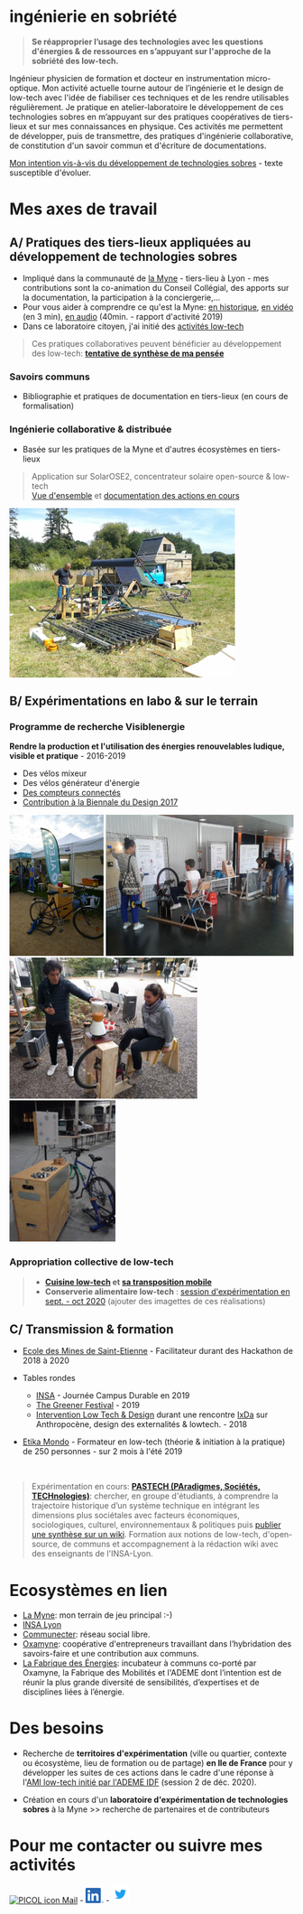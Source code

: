 # ingénierie en sobriété

> **Se réapproprier l’usage des technologies avec les questions d'énergies & de ressources en s’appuyant sur l'approche de la sobriété des low-tech.**

Ingénieur physicien de formation et docteur en instrumentation micro-optique. Mon activité actuelle tourne autour de l’ingénierie et le design de low-tech avec l'idée de fiabiliser ces techniques et de les rendre utilisables régulièrement. Je pratique en atelier-laboratoire le développement de ces technologies sobres en m’appuyant sur des pratiques coopératives de tiers-lieux et sur mes connaissances en physique. Ces activités me permettent de développer, puis de transmettre, des pratiques d'ingénierie collaborative, de constitution d'un savoir commun et d'écriture de documentations.

[Mon intention vis-à-vis du développement de technologies sobres](https://pad.lamyne.org/low-tech_intentions_vers_terrains) - texte susceptible d'évoluer.

# Mes axes de travail

## A/ Pratiques des tiers-lieux appliquées au développement de technologies sobres

* Impliqué dans la communauté de [la Myne](https://lamyne.org) - tiers-lieu à Lyon - mes contributions sont la co-animation du Conseil Collégial, des apports sur la documentation, la participation à la conciergerie,...
* Pour vous aider à comprendre ce qu'est la Myne: [en historique](http://movilab.org/index.php?title=La_MYNE), [en vidéo](https://videos.lescommuns.org/videos/embed/a7fe81c1-f4f5-4841-81c3-7d34b717044f) (en 3 min), [en audio](https://lamyne.bandcamp.com/album/rapport-dactivit-audio-2019) (40min. - rapport d'activité 2019)
* Dans ce laboratoire citoyen, j'ai initié des [activités low-tech](https://pad.lamyne.org/labolowtech-annuaire#)<br>

> Ces pratiques collaboratives peuvent bénéficier au développement des low-tech: **[tentative de synthèse de ma pensée](https://pad.lamyne.org/contributions_myne_low-tech_collaboratif)**

### Savoirs communs
* Bibliographie et pratiques de documentation en tiers-lieux (en cours de formalisation)

### Ingénierie collaborative & distribuée
* Basée sur les pratiques de la Myne et d'autres écosystèmes en tiers-lieux<br>

> Application sur SolarOSE2, concentrateur solaire open-source & low-tech<br>
[Vue d'ensemble](https://movilab.org/wiki/Concentrateur_solaire) et [documentation des actions en cours](https://pad.lamyne.org/solarOSE2#)

<img src="solarOSE_nevez2018.jpg" width="400" align="center" title="SolarOSE">

## B/ Expérimentations en labo & sur le terrain

### Programme de recherche Visiblenergie

**Rendre la production et l'utilisation des énergies renouvelables ludique, visible et pratique** - 2016-2019
  * Des vélos mixeur
  * Des vélos générateur d'énergie
  * [Des compteurs connectés](https://pad.lamyne.org/887uJqRdSqi_RCNRyx97GA#)
  * [Contribution à la Biennale du Design 2017](biennale_design2017.md)

<a href="alec01.jpg"><img src="alec01.jpg" height="250" title="Crédit photo Emmanuel Laurent"></a> 
<a href="FdS2018_energie_puissance.jpg"><img src="FdS2018_energie_puissance.jpg" height="250" title="Crédit photo Emmanuel Laurent"></a>
<a href="velo_mixeur_bois.jpg"><img src="velo_mixeur_bois.jpg" height="250" title="Crédit photo Low-Tech Lab Grenoble"></a>  
<a href="velo_generateur.jpg"><img src="velo_generateur.jpg" height="250" title="Crédit photo Emmanuel Laurent"></a>

### Appropriation collective de low-tech
> * **[Cuisine low-tech](https://pad.lamyne.org/cuisine_low-tech_mobile#) et [sa transposition mobile](https://pad.lamyne.org/cuisine_conviviale#)**<br>
> * **Conserverie alimentaire low-tech** : [session d'expérimentation en sept. - oct 2020](https://movilab.org/wiki/Low-tech_Camp)
  (ajouter des imagettes de ces réalisations)

## C/ Transmission & formation
  * [Ecole des Mines de Saint-Etienne](dynamo_days_mines_sainte.md) - Facilitateur durant des Hackathon de 2018 à 2020
  
  * Tables rondes 
    * [INSA](https://pad.lamyne.org/table-ronde-low-tech-INSA-14-11-19) - Journée Campus Durable en 2019
    * [The Greener Festival](https://pad.lamyne.org/the_greener_festival_low_tech) - 2019
    * [Intervention Low Tech & Design](https://pad.lamyne.org/lowtech_design_181129) durant une rencontre [IxDa](https://www.ixda-lyon.fr/) sur Anthropocène, design des externalités & lowtech. - 2018
  * [Etika Mondo](https://etikamondo.com/) - Formateur en low-tech (théorie & initiation à la pratique) de 250 personnes - sur 2 mois à l'été 2019
  <br>

> Expérimentation en cours: **[PASTECH (PAradigmes, Sociétés, TECHnologies)](https://pad.lamyne.org/pastech_2018_19)**: chercher, en groupe d'étudiants, à comprendre la trajectoire historique d’un système technique en intégrant les dimensions plus sociétales avec facteurs économiques, sociologiques, culturel, environnementaux & politiques puis [publier une synthèse sur un wiki](https://fr.wikiversity.org/wiki/Recherche:Pastech). Formation aux notions de low-tech, d'open-source, de communs et accompagnement à la rédaction wiki avec des enseignants de l'INSA-Lyon.

# Ecosystèmes en lien
  * [La Myne](https://www.lamyne.org/): mon terrain de jeu principal :-)
  * [INSA Lyon](https://www.insa-lyon.fr/)
  * [Communecter](https://www.communecter.org/#): réseau social libre.
  * [Oxamyne](https://www.oxamyne.org/): coopérative d'entrepreneurs travaillant dans l’hybridation des savoirs-faire et une contribution aux communs.
  * [La Fabrique des Énergies](https://fabenergies.cc/): incubateur à communs co-porté par Oxamyne, la Fabrique des Mobilités et l'ADEME dont l’intention est de réunir la plus grande diversité de sensibilités, d’expertises et de disciplines liées à l’énergie. 

# Des besoins

* Recherche de **territoires d'expérimentation** (ville ou quartier, contexte ou écosystème, lieu de formation ou de partage) **en Ile de France** pour y développer les suites de ces actions dans le cadre d'une réponse à l'[AMI low-tech initié par l'ADEME IDF](https://appelsaprojets.ademe.fr/aap/IDFLOWTECH2020-52) (session 2 de déc. 2020).

* Création en cours d'un **laboratoire d'expérimentation de technologies sobres** à la Myne >> recherche de partenaires et de contributeurs

# Pour me contacter ou suivre mes activités

<a title="PICOL, PIctorial COmmunication Language / CC BY (https://creativecommons.org/licenses/by/3.0)" href="mailto:laurent.em@free.fr"><img width="32" alt="PICOL icon Mail" src="https://upload.wikimedia.org/wikipedia/commons/thumb/8/8b/PICOL_icon_Mail.svg/32px-PICOL_icon_Mail.svg.png"></a> - <a title="compte linkedin" href="https://www.linkedin.com/in/emmanuel-laurent-2248304"><img src="LI-In-Bug.png" width="32" title="hover text"></a> - <a title="compte Twitter" href="https://twitter.com/em_laurent"><img src="Twitter_Logo_Blue.png" width="32" title="hover text"></a>
